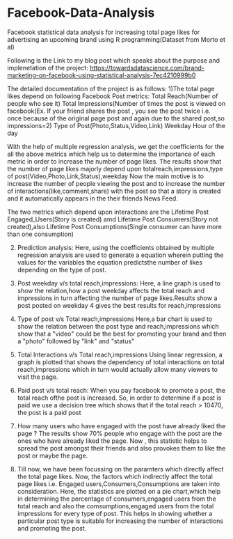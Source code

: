 # Facebook-Data-Analysis
Facebook statistical data analysis for increasing total page likes for advertising an upcoming brand using R programming(Dataset from Morto et al)

Following is the Link to my blog post which speaks about the purpose and implenetation of the project: https://towardsdatascience.com/brand-marketing-on-facebook-using-statistical-analysis-7ec4210999b0

The detailed documentation of the project is as follows:
1)The total page likes depend on following Facebook Post metrics:
	Total Reach(Number of people who see it)
	Total Impressions(Number of times the post is viewed on facebook(Ex. If your friend shares the post , you see the post twice i.e. once because of the original page post and again due to the shared post,so impressions=2)
	Type of Post(Photo,Status,Video,Link)
	Weekday
	Hour of the day
 
With the help of multiple regression analysis, we get the coefficients for the all the above metrics which help us to determine the importance of each metric in order to increase the number of page likes.
The results show that the number of page likes majorly depend upon totalreach,impressions,type of post(Video,Photo,Link,Status),weekday
Now the main motive is to increase the number of people viewing the post and to increase the number of interactions(like,comment,share) with the post so that a story is created and it automatically appears in the their friends News Feed.
 
The two metrics which depend upon interactions are the Lifetime Post Engaged_Users(Story is created) amd Lifetime Post Consumers(Story not created),also Lifetime Post Consumptions(Single consumer can have more than one consumption)

2) Prediction analysis:
	Here, using the coefficients obtained by multiple regression analysis are used to generate a equation wherein putting the values for the variables the equation predictsthe number of likes depending on the type of post.

3) Post weekday v/s total reach,impressions:
	Here, a line graph is used to show the relation,how a post weekday affects the total reach and impressions in turn affecting the number of page likes.Results show a post posted on weekday 4 gives the best results for reach,impressions

4) Type of post v/s Total reach,impressions
	Here,a bar chart is used to show the relation between the post type and reach,impressions which show that a "video" could be the best for promoting your brand and then a "photo" followed by "link" and "status" 
 
5) Total Interactions v/s Total reach,impressions
	Using linear regression, a graph is plotted that shows the dependency of total interactions on total reach,impressions which in turn would actually allow many viewers to visit the page.

6) Paid post v/s total reach:
	When you pay facebook to promote a post, the total reach ofthe post is increased. So, in order to determine if a post is paid we use a decision tree which shows that if the total reach > 10470, the post is a paid post

7) How many users who have engaged with the post have already liked the page ? The results show 70% people who engage with the post are the ones who have already liked the page. Now , this statistic helps to spread the post amongst their friends and also provokes them to like the post or maybe the page.

8) Till now, we have been focussing on the paramters which directly affect the total page likes. Now, the factors which indirectly affect the total page likes i.e. Engaged users,Consumers,Consumptions are taken into consideration. Here, the statistics are plotted on a pie chart,which help in determining the percentage of consumers,engaged users from the total reach and also the comsumptions,engaged users from the total impressions for every type of post.
This helps in showing whether a particular post type is suitable for increasing the number of interactions and promoting the post.  
